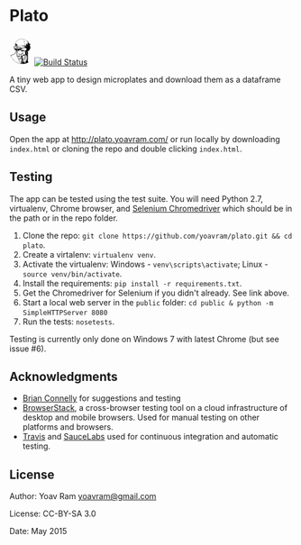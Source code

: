 # Plato
![Plato](https://raw.githubusercontent.com/yoavram/plato/master/public/plato.png)
[![Build Status](https://travis-ci.org/yoavram/Plato.svg?branch=master)](https://travis-ci.org/yoavram/Plato)

A tiny web app to design microplates and download them as a dataframe CSV.

## Usage

Open the app at <http://plato.yoavram.com/> or run locally by downloading `index.html` or cloning the repo and double clicking `index.html`.

## Testing

The app can be tested using the test suite. You will need Python 2.7, virtualenv, Chrome browser, 
and [Selenium Chromedriver](https://sites.google.com/a/chromium.org/chromedriver/downloads) which should be in the path or in the repo folder.

1. Clone the repo: `git clone https://github.com/yoavram/plato.git && cd plato`.
2. Create a virtalenv: `virtualenv venv`.
3. Activate the virtualenv: Windows - `venv\scripts\activate`; Linux - `source venv/bin/activate`.
4. Install the requirements: `pip install -r requirements.txt`.
5. Get the Chromedriver for Selenium if you didn't already. See link above.
6. Start a local web server in the `public` folder: `cd public & python -m SimpleHTTPServer 8080`
6. Run the tests: `nosetests`.

Testing is currently only done on Windows 7 with latest Chrome (but see issue #6).

## Acknowledgments

- [Brian Connelly](https://github.com/briandconnelly) for suggestions and testing
- [BrowserStack](http://www.browserstack.com), a cross-browser testing tool on a cloud infrastructure of desktop and mobile browsers. Used for manual testing on other platforms and browsers.
- [Travis](https://travis-ci.org/yoavram/Plato) and [SauceLabs](https://saucelabs.com) used for continuous integration and automatic testing.

## License

Author: Yoav Ram <yoavram@gmail.com>

License: CC-BY-SA 3.0

Date: May 2015
